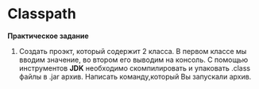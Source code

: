 # Classpath

**Практическое задание**

1. Создать проэкт, который содержит 2 класса.
  В первом классе мы вводим значение, во втором его выводим на консоль.
  С помощью инструментов **JDK** необходимо скомпилировать и упаковать .class файлы в .jar архив.
  Написать команду,который Вы запускали архив.